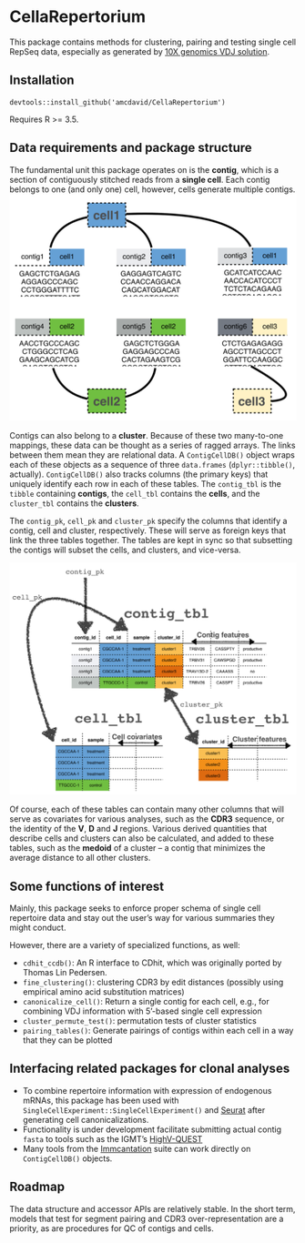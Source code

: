 
<!-- README.md is generated from README.Rmd. Please edit that file -->

# CellaRepertorium

This package contains methods for clustering, pairing and testing single
cell RepSeq data, especially as generated by [10X genomics VDJ
solution](https://support.10xgenomics.com/single-cell-vdj).

## Installation

    devtools::install_github('amcdavid/CellaRepertorium')

Requires R \>= 3.5.

## Data requirements and package structure

The fundamental unit this package operates on is the **contig**, which
is a section of contiguously stitched reads from a **single cell**. Each
contig belongs to one (and only one) cell, however, cells generate
multiple contigs.  
<img src = man/figures/contig_schematic.png />

Contigs can also belong to a **cluster**. Because of these two
many-to-one mappings, these data can be thought as a series of ragged
arrays. The links between them mean they are relational data. A
`ContigCellDB()` object wraps each of these objects as a sequence of
three `data.frames` (`dplyr::tibble()`, actually). `ContigCellDB()` also
tracks columns (the primary keys) that uniquely identify each row in
each of these tables. The `contig_tbl` is the `tibble` containing
**contigs**, the `cell_tbl` contains the **cells**, and the
`cluster_tbl` contains the **clusters**.

The `contig_pk`, `cell_pk` and `cluster_pk` specify the columns that
identify a contig, cell and cluster, respectively. These will serve as
foreign keys that link the three tables together. The tables are kept in
sync so that subsetting the contigs will subset the cells, and clusters,
and vice-versa.

<img src = man/figures/table_schematic.png />

Of course, each of these tables can contain many other columns that will
serve as covariates for various analyses, such as the **CDR3** sequence,
or the identity of the **V**, **D** and **J** regions. Various derived
quantities that describe cells and clusters can also be calculated, and
added to these tables, such as the **medoid** of a cluster – a contig
that minimizes the average distance to all other clusters.

## Some functions of interest

Mainly, this package seeks to enforce proper schema of single cell
repertoire data and stay out the user’s way for various summaries they
might conduct.

However, there are a variety of specialized functions, as well:

  - `cdhit_ccdb()`: An R interface to CDhit, which was originally ported
    by Thomas Lin Pedersen.
  - `fine_clustering()`: clustering CDR3 by edit distances (possibly
    using empirical amino acid substitution matrices)
  - `canonicalize_cell()`: Return a single contig for each cell, e.g.,
    for combining VDJ information with 5’-based single cell expression
  - `cluster_permute_test()`: permutation tests of cluster statistics
  - `pairing_tables()`: Generate pairings of contigs within each cell in
    a way that they can be plotted

## Interfacing related packages for clonal analyses

  - To combine repertoire information with expression of endogenous
    mRNAs, this package has been used with
    `SingleCellExperiment::SingleCellExperiment()` and
    [Seurat](https://satijalab.org/seurat/) after generating cell
    canonicalizations.
  - Functionality is under development facilitate submitting actual
    contig `fasta` to tools such as the IGMT’s
    [HighV-QUEST](http://imgt.org/HighV-QUEST/home.action)
  - Many tools from the
    [Immcantation](https://alakazam.readthedocs.io/en/version-0.2.11/)
    suite can work directly on `ContigCellDB()` objects.

## Roadmap

The data structure and accessor APIs are relatively stable. In the short
term, models that test for segment pairing and CDR3 over-representation
are a priority, as are procedures for QC of contigs and cells.
